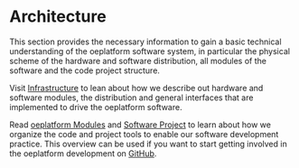 # Architecture

This section provides the necessary information to gain a basic technical understanding of the oeplatform software system, in particular the physical scheme of the hardware and software distribution, all modules of the software and the code project structure.

Visit [Infrastructure](./infrastructure.md) to lean about how we describe out hardware and software modules, the distribution and general interfaces that are implemented to drive the oeplatform software.

Read [oeplatform Modules](./modules.md) and [Software Project](./project-structure.md) to learn about how we organize the code and project tools to enable our software development practice. This overview can be used if you want to start getting involved in the oeplatform development on [GitHub](https://github.com/OpenEnergyPlatform/oeplatform).
